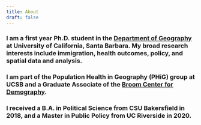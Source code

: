 ```yaml
---
title: About
draft: false
---
```



### I am a first year Ph.D. student in the [Department of Geography](https://www.geog.ucsb.edu/) at University of California, Santa Barbara. My broad research interests include immigration, health outcomes, policy, and spatial data and analysis. 

### I am part of the Population Health in Geography (PHiG) group at UCSB and a Graduate Associate of the [Broom Center for Demography](https://broomcenter.ucsb.edu/).

### I received a B.A. in Political Science from CSU Bakersfield in 2018, and a Master in Public Policy from UC Riverside in 2020.


